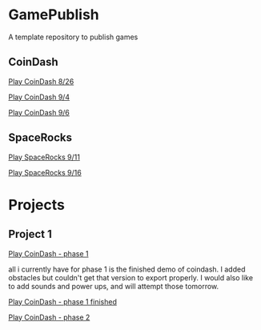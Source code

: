 # GamePublish
A template repository to publish games

## CoinDash

[Play CoinDash 8/26](https://wcu-cs-cooperlab.github.io/demo-games-madilynreed/player_scene/)

[Play CoinDash 9/4](https://wcu-cs-cooperlab.github.io/demo-games-madilynreed/main_scene_9_4)

[Play CoinDash 9/6](https://wcu-cs-cooperlab.github.io/demo-games-madilynreed/hud)

## SpaceRocks

[Play SpaceRocks 9/11](https://wcu-cs-cooperlab.github.io/demo-games-madilynreed/sr_9_11)

[Play SpaceRocks 9/16](https://wcu-cs-cooperlab.github.io/demo-games-madilynreed/sr_9_16)

# Projects
## Project 1
[Play CoinDash - phase 1](https://wcu-cs-cooperlab.github.io/demo-games-madilynreed/hud)

all i currently have for phase 1 is the finished demo of coindash. I added obstacles but couldn't get that version to export properly. I would also like to add sounds and power ups, and will attempt those tomorrow.

[Play CoinDash - phase 1 finished](https://wcu-cs-cooperlab.github.io/demo-games-madilynreed/proj1/phase1)

[Play CoinDash - phase 2](https://wcu-cs-cooperlab.github.io/demo-games-madilynreed/proj1/phase2_final)
